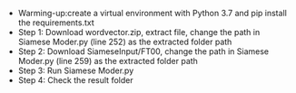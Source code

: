 * Warming-up:create a virtual environment with Python 3.7 and pip install the requirements.txt
* Step 1: Download wordvector.zip, extract file, change the path in Siamese Moder.py (line 252) as the extracted folder path
* Step 2: Download SiameseInput/FT00, change the path in Siamese Moder.py (line 259) as the extracted folder path
* Step 3: Run Siamese Moder.py
* Step 4: Check the result folder
